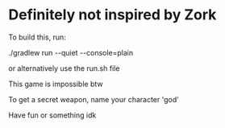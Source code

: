 # Definitely not inspired by Zork

To build this, run:

./gradlew run --quiet --console=plain

or alternatively use the run.sh file

This game is impossible btw

To get a secret weapon, name your character 'god'

Have fun or something idk


